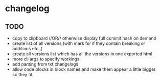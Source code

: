 # changelog

## TODO
* copy to clipboard //OR// otherwise display full commit hash on demand
* create list of all versions (with mark for if they contain breaking or additions etc..)
* create all versions list which has all the versions in one exported html
* more cli args to specify workings
* add parsing from txt changelogs
* allow code blocks in block names and make them appear a little bigger so they fit
